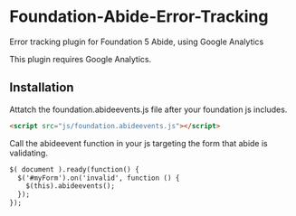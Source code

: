 Foundation-Abide-Error-Tracking
===============================

 Error tracking plugin for Foundation 5 Abide, using Google Analytics

This plugin requires Google Analytics.



Installation
--------------

Attatch the foundation.abideevents.js file after your foundation js includes.

```HTML
<script src="js/foundation.abideevents.js"></script>
```

Call the abideevent function in your js targeting the form that abide is validating.

```HTML
$( document ).ready(function() {
  $('#myForm').on('invalid', function () {
    $(this).abideevents();
  });
});
```